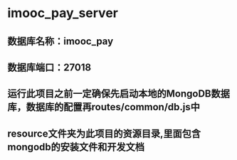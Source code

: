 # imooc_pay_server

## 数据库名称：imooc_pay
## 数据库端口：27018

## 运行此项目之前一定确保先启动本地的MongoDB数据库，数据库的配置再routes/common/db.js中

## resource文件夹为此项目的资源目录,里面包含mongodb的安装文件和开发文档